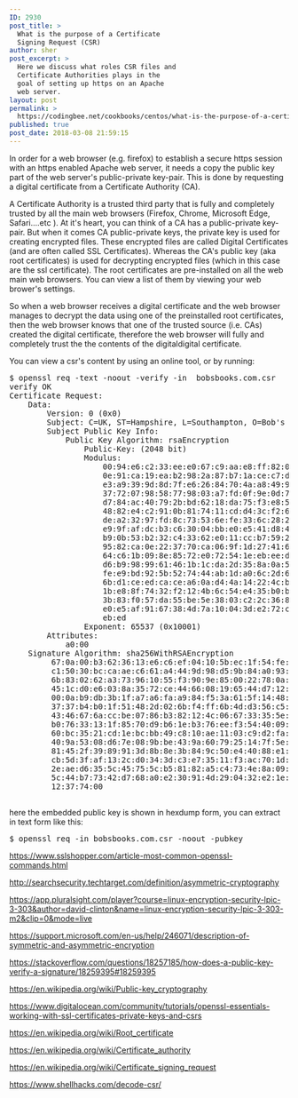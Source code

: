 ```yaml
---
ID: 2930
post_title: >
  What is the purpose of a Certificate
  Signing Request (CSR)
author: sher
post_excerpt: >
  Here we discuss what roles CSR files and
  Certificate Authorities plays in the
  goal of setting up https on an Apache
  web server.
layout: post
permalink: >
  https://codingbee.net/cookbooks/centos/what-is-the-purpose-of-a-certificate-signing-request-csr
published: true
post_date: 2018-03-08 21:59:15
---
```

In order for a web browser (e.g. firefox) to establish a secure https session with an https enabled Apache web server, it needs a copy the public key part of the web server's public-private key-pair. This is done by requesting a digital certificate from a Certificate Authority (CA). 


A Certificate Authority is a trusted third party that is fully and completely trusted by all the main web browsers (Firefox, Chrome, Microsoft Edge, Safari....etc ). At it's heart, you can think of a CA has a public-private key-pair. But when it comes CA public-private keys, the private key is used for creating encrypted files. These encrypted files are called Digital Certificates (and are often called SSL Certificates). Whereas the CA's public key (aka root certificates) is used for decrypting encrypted files (which in this case are the ssl certificate). The root certificates are pre-installed on all the web main web browsers. You can view a list of them by viewing your web brower's settings. 


So when a web browser receives a digital certificate and the web browser manages to decrypt the data using one of the preinstalled root certificates, then the web browser knows that one of the trusted source (i.e. CAs) created the digital certificate, therefore the web browser will fully and completely trust the the contents of the digitaldigital certificate.   




You can view a csr's content by using an online tool, or by running:


<pre>
$ openssl req -text -noout -verify -in  bobsbooks.com.csr
verify OK
Certificate Request:
    Data:
        Version: 0 (0x0)
        Subject: C=UK, ST=Hampshire, L=Southampton, O=Bob's books Ltd, OU=IT Department, CN=bobsbooks.com/emailAddress=admin@bobsbooks.com
        Subject Public Key Info:
            Public Key Algorithm: rsaEncryption
                Public-Key: (2048 bit)
                Modulus:
                    00:94:e6:c2:33:ee:e0:67:c9:aa:e8:ff:82:07:40:
                    0e:91:ca:19:ea:b2:98:2a:87:b7:1a:ce:c7:d3:3b:
                    e3:a9:39:9d:8d:7f:e6:26:84:70:4a:a8:49:97:e9:
                    37:72:07:98:58:77:98:03:a7:fd:0f:9e:0d:7f:f6:
                    d7:84:ac:40:79:2b:bd:62:18:da:75:f3:e8:5e:33:
                    48:82:e4:c2:91:0b:81:74:11:cd:d4:3c:f2:60:f6:
                    de:a2:32:97:fd:8c:73:53:6e:fe:33:6c:28:2b:d0:
                    e9:9f:af:dc:b3:c6:30:04:bb:e0:e5:41:d8:4b:78:
                    b9:0b:53:b2:32:c4:33:62:e0:11:cc:b7:59:26:96:
                    95:82:ca:0e:22:37:70:ca:06:9f:1d:27:41:6d:b4:
                    64:c6:1b:09:8e:85:72:e0:72:54:1e:eb:ee:d7:54:
                    d6:b9:98:99:61:46:1b:1c:da:2d:35:8a:0a:59:bf:
                    fe:e9:bd:92:5b:52:74:44:ab:1d:a0:6c:2d:6d:a2:
                    6b:d1:ce:ed:ca:ce:a6:0a:d4:4a:14:22:4c:bb:f9:
                    1b:e8:8f:74:32:f2:12:4b:6c:54:e4:35:b0:bf:e1:
                    3b:83:f0:57:da:55:be:5e:38:03:c2:2c:36:8c:19:
                    e0:e5:af:91:67:38:4d:7a:10:04:3d:e2:72:c9:3e:
                    eb:ed
                Exponent: 65537 (0x10001)
        Attributes:
            a0:00
    Signature Algorithm: sha256WithRSAEncryption
         67:0a:00:b3:62:36:13:e6:c6:ef:04:10:5b:ec:1f:54:fe:55:
         c1:50:30:bc:ca:ae:c6:61:a4:44:9d:98:d5:9b:84:a0:93:60:
         6b:83:02:62:a3:73:96:10:55:f3:90:9e:85:00:22:78:0a:1f:
         45:1c:d0:e6:03:8a:35:72:ce:44:66:08:19:65:44:d7:12:5d:
         00:0a:b9:db:3b:1f:a7:a6:fa:a9:84:f5:3a:61:5f:14:48:89:
         37:37:b4:b0:1f:51:48:2d:02:6b:f4:ff:6b:4d:d3:56:c5:2e:
         43:46:67:6a:cc:be:07:86:b3:82:12:4c:06:67:33:35:5e:63:
         b0:76:33:13:1f:85:70:d9:b6:1e:b3:76:ee:f3:54:40:09:a8:
         60:bc:35:21:cd:1e:bc:bb:49:c8:10:ae:11:03:c9:d2:fa:7c:
         40:9a:53:08:d6:7e:08:9b:be:43:9a:60:79:25:14:7f:5e:6d:
         81:45:2f:39:89:91:3d:8b:8e:3b:84:9c:50:e4:40:88:e1:82:
         cb:5d:3f:af:13:2c:d0:34:3d:c3:e7:35:11:f3:ac:70:1d:b5:
         2e:ae:d6:35:5c:45:75:5c:b5:81:82:a5:c4:73:4e:8a:09:1f:
         5c:44:b7:73:42:d7:68:a0:e2:30:91:4d:29:04:32:e2:1e:bc:
         12:37:74:00

</pre>


here the embedded public key is shown in hexdump form, you can extract in text form like this:


<pre>
$ openssl req -in bobsbooks.com.csr -noout -pubkey
</pre>







https://www.sslshopper.com/article-most-common-openssl-commands.html


http://searchsecurity.techtarget.com/definition/asymmetric-cryptography

https://app.pluralsight.com/player?course=linux-encryption-security-lpic-3-303&author=david-clinton&name=linux-encryption-security-lpic-3-303-m2&clip=0&mode=live


https://support.microsoft.com/en-us/help/246071/description-of-symmetric-and-asymmetric-encryption

https://stackoverflow.com/questions/18257185/how-does-a-public-key-verify-a-signature/18259395#18259395

https://en.wikipedia.org/wiki/Public-key_cryptography

https://www.digitalocean.com/community/tutorials/openssl-essentials-working-with-ssl-certificates-private-keys-and-csrs

https://en.wikipedia.org/wiki/Root_certificate

https://en.wikipedia.org/wiki/Certificate_authority

https://en.wikipedia.org/wiki/Certificate_signing_request

https://www.shellhacks.com/decode-csr/